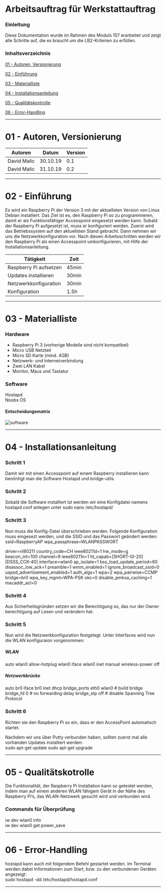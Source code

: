 Arbeitsauftrag für Werkstattauftrag 
======

### Einleitung
Diese Dokumentation wurde im Rahmen des Moduls 157 erarbeitet und zeigt alle Schritte auf, die es braucht um die LB2-Kriterien zu erfüllen.

### Inhaltsverzeichnis

[01 - Autoren, Versionierung](#01---Autoren,-Versionierung)

[02 - Einführung](#02---Einführung)
 
[03 - Materialliste](#03---Materialliste)
   
[04 - Installationsanleitung](#04---installationsanleitung)

[05 - Qualitätskontrolle](#05---Qualitätskontrolle)

[06 - Error-Handling](#06---Error-Handling)
 
  
___

01 - Autoren, Versionierung
======

| Autoren      | Datum    | Version  |                                
| -------------|----------|----------|
| David Malic  | 30.10.19 |    0.1   |
| David Malic  | 31.10.19 |    0.2   |
___

02 - Einführung
======

Es wird ein Raspberry Pi der Version 3 mit der aktuellsten Version von Linux Debian installiert. Das Ziel ist es, den Raspberry Pi so zu programmieren, damit er als Funktionsfähiger Accesspoint eingesetzt werden kann.
Sobald der Raspberry Pi aufgesetzt ist, muss er konfiguriert werden. Zuerst wird das Betriebssystem auf den aktuellsten Stand gebracht. Dann nehmen wir uns die Netzwerkkonfiguration vor. Nach diesen Arbeitsschritten werden wir den Raspberry Pi als einen Accesspoint umkonfigurieren, mit Hilfe der Installationsanleitung. 

| Tätigkeit | Zeit |
|----------------------|--------|
| Raspberry Pi aufsetzen | 45min |
| Updates installieren | 30min |
| Netzwerkkonfiguration | 30min | 
| Konfiguration | 1.5h |
	

___

03 - Materialliste
======

### Hardware
- Raspberry Pi 3 (vorherige Modelle sind nicht kompatibel)
- Micro USB Netzteil
- Micro SD Karte (mind. 4GB)
- Netzwerk- und Internetverbindung
- Zwei LAN Kabel
- Monitor, Maus und Tastatur

### Software
Hostapd  
Noobs OS

#### Entscheidungsmatrix
![software](https://user-images.githubusercontent.com/47855918/67899501-b2676c80-fb62-11e9-94a1-779f72806b2e.png)
___

04 - Installationsanleitung
======

### Schritt 1
Damit wir mit einen Accesspoint auf einem Raspberry installieren kann benöntigt man die Software Hostapd und bridge-utils. 

### Schritt 2
Sobald die Software installiert ist werden wir eine Konfigdatei namens hostapd.conf anlegen unter sudo nano /etc/hostapd/

### Schritt 3 
Nun muss die Konfig-Datei überschrieben werden. Folgende Konfiguration muss eingesezt werden, und die SSID und das Passwort geändert werden:  
ssid=RaspberryAP
wpa_passphrase=WLANPASSWORT

driver=nl80211
country_code=CH
ieee80211d=1
hw_mode=g
beacon_int=100
channel=9
ieee80211n=1
ht_capab=[SHORT-GI-20][DSSS_CCK-40]
interface=wlan0
ap_isolate=1
bss_load_update_period=60
disassoc_low_ack=1
preamble=1
wmm_enabled=1
ignore_broadcast_ssid=0
uapsd_advertisement_enabled=1
auth_algs=1
wpa=2
wpa_pairwise=CCMP
bridge=br0
wpa_key_mgmt=WPA-PSK
okc=0
disable_pmksa_caching=1
macaddr_acl=0

### Schritt 4
Aus Sicherheitsgründen setzen wir die Berechtigung so, das nur der Owner berechtigung auf Lesen und verändern hat.

### Schritt 5
Nun wird die Netzwerkkonfiguration festgelegt. Unter Interfaces wird nun die WLAN konfiguraion vorgenommen:
##### WLAN
auto wlan0
allow-hotplug wlan0
iface wlan0 inet manual
wireless-power off

##### Netzwerkbrücke
auto br0
iface br0 inet dhcp
bridge_ports eth0 wlan0 # build bridge
bridge_fd 0 # no forwarding delay
bridge_stp off # disable Spanning Tree Protocol

### Schritt 6
Richten sie den Raspberry Pi so ein, dass er den AccessPoint automatisch startet.

Nachdem wir uns über Putty verbunden haben, sollten zuerst mal alle vorhanden Updates installiert werden:  
sudo apt-get update
sudo apt-get upgrade

___

05 - Qualitätskotrolle
======

Die Funktionalität, der Raspberry Pi Installation kann so getestet werden, indem man auf einem anderen WLAN fähigem Gerät  in der Nähe des Raspberry Pi’s, das WLAN-Netzwerk gesucht wird und verbunden wird.

### Commands für Überprüfung
iw dev wlan0 info  
iw dev wlan0 get power_save
___

06 - Error-Handling
======

hostapd kann auch mit folgendem Befehl gestartet werden. Im Terminal werden dabei Informationen zum Start, bzw. zu den verbundenen Geräten angezeigt:  
sudo hostapd -dd /etc/hostapd/hostapd.conf
___
